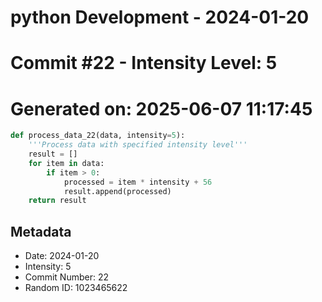 ﻿# python Development - 2024-01-20
# Commit #22 - Intensity Level: 5
# Generated on: 2025-06-07 11:17:45
```python
def process_data_22(data, intensity=5):
    '''Process data with specified intensity level'''
    result = []
    for item in data:
        if item > 0:
            processed = item * intensity + 56
            result.append(processed)
    return result
```
## Metadata
- Date: 2024-01-20
- Intensity: 5
- Commit Number: 22
- Random ID: 1023465622
